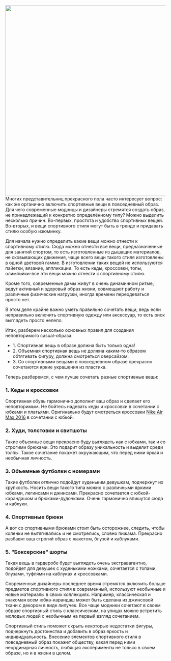 
<img src="http://nike-ru.com/image/cache/catalog/2016/4.3-900x900.jpg" width="650" height="600"/>
Многих представительниц прекрасного пола часто интересует вопрос: как же органично включить спортивные вещи в повседневный образ. Для чего современные модницы и дизайнеры стремятся создать образ, не принадлежащий к конкретно определённому типу? Можно выделить несколько причин. Во-первых, простота и удобство спортивных вещей. Во-вторых, и вещи спортивного стиля могут быть в тренде и придавать стилю особую изюминку. 

Для начала нужно определить какие вещи можно отнести к спортивному стилю. Сюда можно отнести все вещи, предназначенные для занятий спортом, то есть изготовленные из дышащих материалов, не сковывающих движения, чаще всего вещи такого стиля изготовлены в одной цветовой гамме. В изготовлении таких вещей не используются пайетки, вязание, аппликации. То есть кеды, кроссовки, топы, олимпийки-все эти вещи можно отнести к спортивному стилю.

Кроме того, современные дамы живут в очень динамичном ритме, ведут активный и здоровый образ жизни, совмещают работу и различные физические нагрузки, иногда времени переодеваться просто нет.

В этом деле крайне важно уметь правильно сочетать вещи, ведь если неправильно включить спортивную одежду или аксессуар, то есть риск выглядеть просто нелепо.

Итак, разберем несколько основных правил для создания неповторимого casual-образа:

<ul><li>1. Спортивная вещь в образе должна быть только одна!</li>

<li>2. Объемная спортивная вещь не должна каким-то образом обтягивать фигуру, должна смотреться оверсайзом.</li>

<li>3. Со спортивными вещами в повседневном образе прекрасно сочетаются яркие украшения из пластика.</li></ul> 

Теперь разберемся, с чем лучше сочетать разные спортивные вещи: 

<h3>1. Кеды и кроссовки </h3>

Спортивная обувь гармонично дополнит ваш образ и сделает его неповторимым. Не бойтесь надевать кеды и кроссовки в сочетании с юбками и платьями. Оригинально будут смотреться кроссовки <a href="http://nike-ru.com/nike-air-max-2016">Nike Air Max 2016</a> в сочетании с юбкой.

<h3>2. Худи, толстовки и свитшоты</h3>

Такие объемные вещи прекрасно буду выглядеть как с юбками, так и со строгими брюками. Это подарит образу уникальность и выделит среди толпы. Такое сочетание покажет окружающим, что перед ними яркая и необычная личность.

<h3>3. Объемные футболки с номерами</h3>

Такие футболки отлично подойдут худеньким девушкам, подчеркнут их хрупкость. Носить вещи такого типа можно с различными яркими юбками, легинсами и джинсами. Прекрасно сочетается с юбкой-карандашом и брюками-дудочками. Очень гармонично впишутся сюда и каблуки. 

<h3>4. Спортивные брюки</h3>

А вот со спортивными брюками стоит быть осторожнее, следить, чтобы коленки не вытягивались и не смотрелись, словно пижама. Прекрасно разбавят ваш строгий образ с жакетом, блузой и каблуками. 

<h3>5. "Боксерские" шорты</h3>

Такая вещь в гардеробе будет выглядеть очень экстравагантно, подойдет для девушек с худенькими ножками, сочетается с топами, блузами, туфлями на каблуках и кроссовками.

Современные дизайнеры последнее время стремятся включить больше предметов спортивного стиля в современный, используют необычные и новые материалы в своих коллекциях. Например, классическая и знакомая всем юбка-карандаш может быть сделана из джинсовой ткани с декором в виде липучек. Все чаще модники сочетают в своем образе спортивный стиль с классическим, на улицах можно встретить молодых людей с необычным на первый взгляд сочетанием. 

Спортивный стиль поможет скрыть некоторые недостатки фигуры, подчеркнуть достоинства и добавить в образ яркость и индивидуальность. Внесение элементов спортивного стиля в повседневный образ покажет обществу, какая перед ними неординарная личность, любящая эксперименты не только в своем образе, но и в жизни в целом.
